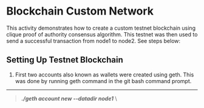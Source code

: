 # Blockchain Custom Network
This activity demonstrates how to create a custom testnet blockchain using clique proof of authority consensus algorithm. This testnet was then used to send a successful transaction from node1 to node2. See steps below:

## Setting Up Testnet Blockchain
1. First two accounts also known as wallets were created using geth. This was done by running geth command in the git bash command prompt.   
  
  ****
  > **_./geth account new --datadir node1_** \
